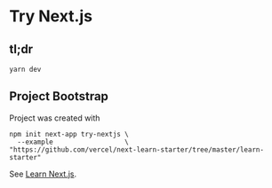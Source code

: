 # Try Next.js

## tl;dr

    yarn dev

## Project Bootstrap

Project was created with

    npm init next-app try-nextjs \
      --example                  \
    "https://github.com/vercel/next-learn-starter/tree/master/learn-starter"

See [Learn Next.js](https://nextjs.org/learn).
